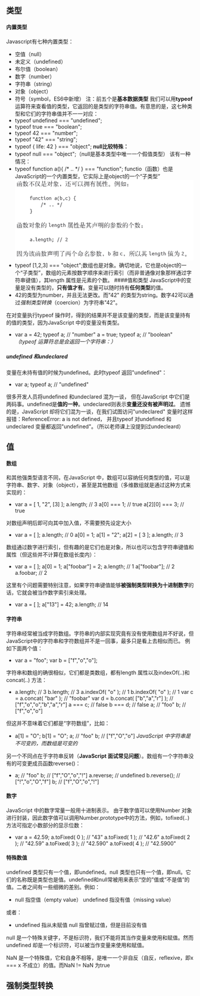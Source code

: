 ## 类型
#### 内置类型

Javascript有七种内置类型：
- 空值（null）
- 未定义（undefined）
- 布尔值（boolean）
- 数字（number）
- 字符串（string）
- 对象（object）
- 符号（symbol，ES6中新增）
注：前五个是**基本数据类型**
我们可以用**typeof** 运算符来查看值的类型，它返回的是类型的字符串值。有意思的是，这七种类型和它们的字符串值并不一一对应：
- typeof undefined === "undefined";
- typeof true === "boolean";
- typeof 42 === "number";
- typeof "42" === "string";
- typeof { life: 42 } === "object";
**null比较特殊：**
- typeof null === "object";（null是基本类型中唯一一个假值类型）
该有一种情况：
- typeof function a(){ /* .. */ } === "function";
functio（函数）也是JavaScript的一个内置类型，它实际上是object的一个“子类型”
![function](images/function.png)
- typeof [1,2,3] === "object";数组也是对象。确切地说，它也是object的一个“子类型”，数组的元素按数字顺序来进行索引（而非普通像对象那样通过字符串键值），其length 属性是元素的个数。
####值和类型
JavaScript中的变量是没有类型的，**只有值才有**。变量可以随时持有**任何类型**的值。
- 42的类型为number，并且无法更改。而"42" 的类型为string。数字42可以通过*强制类型转换*（coercion）为字符串"42"。

在对变量执行typeof 操作时，得到的结果并不是该变量的类型，而是该变量持有的值的类型，因为JavaScript 中的变量没有类型。
- var a = 42;
typeof a; // "number"
a = true;
typeof a; // "boolean"
*（typeof 运算符总是会返回一个字符串：）*
##### undefined 和undeclared
变量在未持有值的时候为undefined。此时typeof 返回"undefined"：
- var a;
typeof a; // "undefined"

很多开发人员将undefined 和undeclared 混为一谈， 但在JavaScript 中它们是两码事。undefined是**值的一种**。undeclared则表示**变量还没有被声明过**。
遗憾的是，JavaScript 却将它们混为一谈，在我们试图访问"undeclared" 变量时这样报错：ReferenceError: a is not defined， 并且typeof 对undefined 和undeclared 变量都返回"undefined"。（所以老师课上没提到过undecleard）

## 值
#### 数组
和其他强类型语言不同，在JavaScript 中，数组可以容纳任何类型的值，可以是字符串、数字、对象（object），甚至是其他数组（多维数组就是通过这种方式来实现的：
- var a = [ 1, "2", [3] ];
a.length; // 3
a[0] === 1; // true
a[2][0] === 3; // true

对数组声明后即可向其中加入值，不需要预先设定大小
- var a = [ ];
a.length; // 0
a[0] = 1;
a[1] = "2";
a[2] = [ 3 ];
a.length; // 3

数组通过数字进行索引，但有趣的是它们也是对象，所以也可以包含字符串键值和属性（但这些并不计算在数组长度内）：
- var a = [ ];
a[0] = 1;
a["foobar"] = 2;
a.length; // 1
a["foobar"]; // 2
a.foobar; // 2

这里有个问题需要特别注意，如果字符串键值能够**被强制类型转换为十进制数字**的话，它就会被当作数字索引来处理。
- var a = [ ];
a["13"] = 42;
a.length; // 14

#### 字符串
字符串经常被当成字符数组。字符串的内部实现究竟有没有使用数组并不好说，但
JavaScript中的字符串和字符数组并不是一回事，最多只是看上去相似而已。
例如下面两个值：
- var a = "foo";
var b = ["f","o","o"];

字符串和数组的确很相似，它们都是类数组，都有length 属性以及indexOf(..)和concat(..) 方法：
- a.length; // 3
b.length; // 3
a.indexOf( "o" ); // 1
b.indexOf( "o" ); // 1
var c = a.concat( "bar" ); // "foobar"
var d = b.concat( ["b","a","r"] ); // ["f","o","o","b","a","r"]
a === c; // false
b === d; // false
a; // "foo"
b; // ["f","o","o"]

但这并不意味着它们都是“字符数组”，比如：
- a[1] = "O";
b[1] = "O";
a; // "foo"
b; // ["f","O","o"]
*JavaScript 中字符串是不可变的，而数组是可变的*

另一个不同点在于字符串反转（**JavaScript 面试常见问题**）。数组有一个字符串没有的可变更成员函数reverse()：
- a; // "foo"
b; // ["f","O","o","!"]
a.reverse; // undefined
b.reverse(); // ["!","o","O","f"]
b; // ["f","O","o","!"]

#### 数字
JavaScript 中的数字常量一般用十进制表示。
由于数字值可以使用Number 对象进行封装，因此数字值可以调用Number.prototype中的方法，例如，tofixed(..) 方法可指定小数部分的显示位数：
- var a = 42.59;
a.toFixed( 0 ); // "43"
a.toFixed( 1 ); // "42.6"
a.toFixed( 2 ); // "42.59"
a.toFixed( 3 ); // "42.590"
a.toFixed( 4 ); // "42.5900"

#### 特殊数值
undefined 类型只有一个值，即undefined。null 类型也只有一个值，即null。它们的名称既是类型也是值。undefined和null常被用来表示“空的”值或“不是值”的值。二者之间有一些细微的差别。例如：
- null 指空值（empty value）
undefined 指没有值（missing value）

或者：
- undefined 指从未赋值
null 指曾赋过值，但是目前没有值

null 是一个特殊关键字，不是标识符，我们不能将其当作变量来使用和赋值。然而undefined 却是一个标识符，可以被当作变量来使用和赋值。

NaN 是一个特殊值，它和自身不相等，是唯一一个非自反（自反，reflexive，即x === x 不成立）的值。而NaN != NaN 为true

## 强制类型转换


